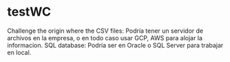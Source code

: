 # testWC
Challenge
the origin where the CSV files: Podría tener un servidor de archivos en la empresa, o en todo caso usar GCP, AWS para alojar la informacion.
SQL database: Podría ser en Oracle o SQL Server para trabajar en local.

